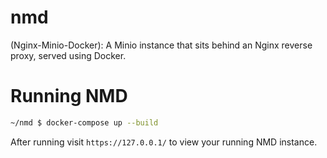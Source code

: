 # nmd
(Nginx-Minio-Docker): A Minio instance that sits behind an Nginx reverse proxy, served using Docker.

# Running NMD
```bash
~/nmd $ docker-compose up --build
```
After running visit `https://127.0.0.1/` to view your running NMD instance.
